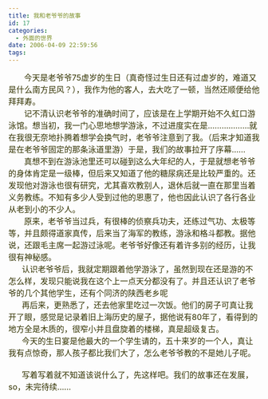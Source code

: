 ```yaml
---
title: 我和老爷爷的故事
id: 17
categories:
  - 外面的世界
date: 2006-04-09 22:59:56
tags:
---
```


<div id="msgcns!DA984E57EDE76A7C!306" class="bvMsg"><div><font color="#333300" size="3">       今天是老爷爷75虚岁的生日（真奇怪过生日还有过虚岁的，难道又是什么南方民风？），我作为他的客人，去大吃了一顿，当然还顺便给他拜拜寿。</font></div>
<div><font color="#333300" size="3">       记不清认识老爷爷的准确时间了，应该是在上学期开始不久虹口游泳馆。想当初，我一门心思地想学游泳，不过进度实在是………………就在我很无奈地扑腾着想学会换气时，老爷爷注意到了我。（后来才知道我是在老爷爷固定的那条泳道里游）于是，我们的故事拉开了序幕……</font></div>
<div><font color="#333300" size="3">       真想不到在游泳池里还可以碰到这么大年纪的人，于是就想老爷爷的身体肯定是一级棒，但后来又知道了他的糖尿病还是比较严重的。还发现他对游泳也很有研究，尤其喜欢教别人，退休后就一直在那里当着义务教练。不知有多少人受到过他的恩惠了，他也因此认识了各行各业从老到小的不少人。</font></div>
<div><font color="#333300" size="3">       原来，老爷爷当过兵，有很棒的侦察兵功夫，还练过气功、太极等等，并且颇得道家真传，后来当了海军的教练，游泳和格斗都教。据他说，还跟毛主席一起游过泳呢。老爷爷好像还有着许多别的经历，让我很有神秘感。</font></div>
<div><font color="#333300" size="3">      认识老爷爷后，我就定期跟着他学游泳了，虽然到现在还是游的不怎么样，发现只能说我在这个上一点天分都没有了。并且还认识了老爷爷的几个其他学生，还有个同济的陕西老乡呢</font></div>
<div><font color="#333300" size="3">      再后来，更熟悉了，还去他家里吃过一次饭。他们的房子可真让我开了眼，感觉是记录着旧上海历史的屋子，据他说有80年了，看得到的地方全是木质的，很窄小并且盘旋着的楼梯，真是超级复古。</font></div>
<div><font color="#333300" size="3">      今天的生日宴是他最大的一个学生请的，五十来岁的一个人，真让我有点惊奇，那人孩子都比我们大了，怎么老爷爷教的不是她儿子呢。</font></div>
<div><font color="#333300" size="3"/> </div>
<div><font color="#333300" size="3">      写着写着就不知道该说什么了，先这样吧。我们的故事还在发展，so，未完待续…… </font></div>
<div><font color="#333300" size="3">       </font></div></div>